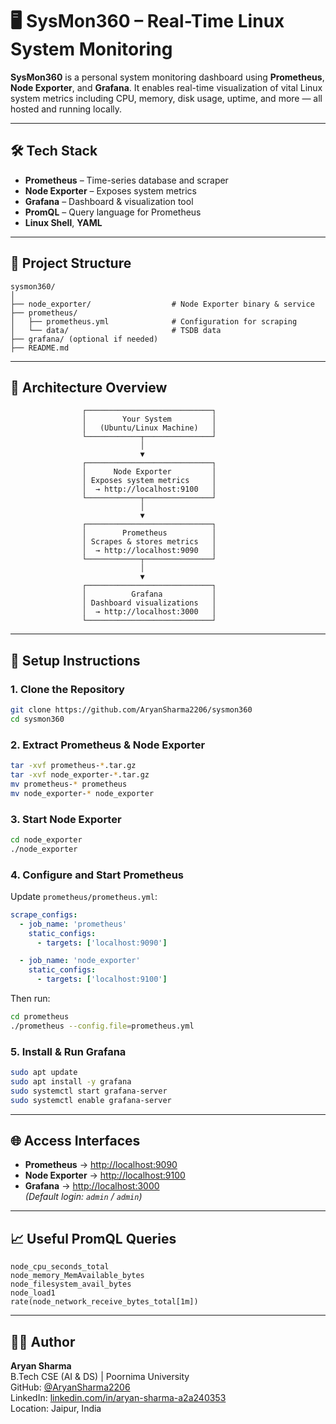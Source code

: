 # 🖥️ SysMon360 – Real-Time Linux System Monitoring

**SysMon360** is a personal system monitoring dashboard using **Prometheus**, **Node Exporter**, and **Grafana**. It enables real-time visualization of vital Linux system metrics including CPU, memory, disk usage, uptime, and more — all hosted and running locally.

---

## 🛠️ Tech Stack

- **Prometheus** – Time-series database and scraper  
- **Node Exporter** – Exposes system metrics  
- **Grafana** – Dashboard & visualization tool  
- **PromQL** – Query language for Prometheus  
- **Linux Shell**, **YAML**

---

## 📁 Project Structure

```
sysmon360/
│
├── node_exporter/                  # Node Exporter binary & service
├── prometheus/
│   ├── prometheus.yml              # Configuration for scraping
│   └── data/                       # TSDB data
├── grafana/ (optional if needed)
├── README.md
```

---

## 🧱 Architecture Overview

```
                ┌────────────────────────────┐
                │        Your System         │
                │   (Ubuntu/Linux Machine)   │
                └────────────┬───────────────┘
                             │
                             ▼
                ┌────────────────────────────┐
                │      Node Exporter         │
                │ Exposes system metrics     │
                │  → http://localhost:9100   │
                └────────────┬───────────────┘
                             │
                             ▼
                ┌────────────────────────────┐
                │        Prometheus          │
                │ Scrapes & stores metrics   │
                │  → http://localhost:9090   │
                └────────────┬───────────────┘
                             │
                             ▼
                ┌────────────────────────────┐
                │          Grafana           │
                │ Dashboard visualizations   │
                │  → http://localhost:3000   │
                └────────────────────────────┘
```

---

## 🚀 Setup Instructions

### 1. Clone the Repository

```bash
git clone https://github.com/AryanSharma2206/sysmon360
cd sysmon360
```

### 2. Extract Prometheus & Node Exporter

```bash
tar -xvf prometheus-*.tar.gz
tar -xvf node_exporter-*.tar.gz
mv prometheus-* prometheus
mv node_exporter-* node_exporter
```

### 3. Start Node Exporter

```bash
cd node_exporter
./node_exporter
```

### 4. Configure and Start Prometheus

Update `prometheus/prometheus.yml`:

```yaml
scrape_configs:
  - job_name: 'prometheus'
    static_configs:
      - targets: ['localhost:9090']

  - job_name: 'node_exporter'
    static_configs:
      - targets: ['localhost:9100']
```

Then run:

```bash
cd prometheus
./prometheus --config.file=prometheus.yml
```

### 5. Install & Run Grafana

```bash
sudo apt update
sudo apt install -y grafana
sudo systemctl start grafana-server
sudo systemctl enable grafana-server
```

---

## 🌐 Access Interfaces

- **Prometheus** → [http://localhost:9090](http://localhost:9090)  
- **Node Exporter** → [http://localhost:9100](http://localhost:9100)  
- **Grafana** → [http://localhost:3000](http://localhost:3000)  
  *(Default login: `admin` / `admin`)*

---

## 📈 Useful PromQL Queries

```promql
node_cpu_seconds_total
node_memory_MemAvailable_bytes
node_filesystem_avail_bytes
node_load1
rate(node_network_receive_bytes_total[1m])
```

---

## 👨‍💻 Author

**Aryan Sharma**  
B.Tech CSE (AI & DS) | Poornima University  
GitHub: [@AryanSharma2206](https://github.com/AryanSharma2206)  
LinkedIn: [linkedin.com/in/aryan-sharma-a2a240353](https://www.linkedin.com/in/aryan-sharma-a2a240353)  
Location: Jaipur, India
